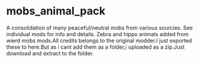 # mobs_animal_pack

A consolidation of many peaceful/neutral mobs from various sourcies. See individual mods for info and details.
Zebra and hippo animals added from wierd mobs mods.All credits belongs to the original modder.I just exported these to here.But as i cant add them as a folder,i uploaded as a zip.Just download and extract to the folder.
